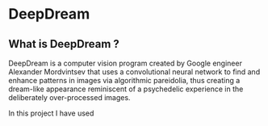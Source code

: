 <h1> DeepDream
  <h2> What is DeepDream ?</h2>

  DeepDream is a computer vision program created by Google engineer Alexander Mordvintsev that uses a convolutional neural network to find and enhance patterns in images via algorithmic pareidolia, thus creating a dream-like appearance reminiscent of a psychedelic experience in the deliberately over-processed images.
  
  In this project I have used
